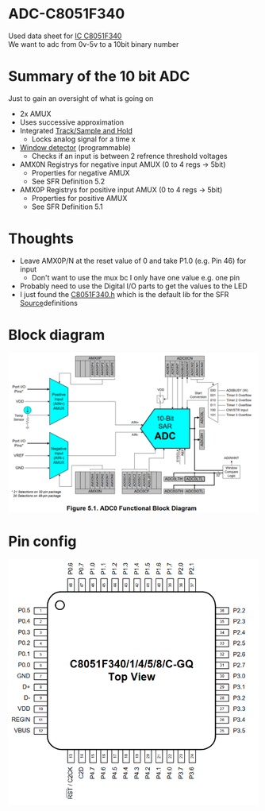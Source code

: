 # ADC-C8051F340

Used data sheet for [IC C8051F340](https://www.silabs.com/documents/public/data-sheets/C8051F34x.pdf)<br>
We want to adc from 0v-5v to a 10bit binary number

# Summary of the 10 bit ADC

Just to gain an oversight of what is going on

* 2x AMUX
* Uses successive approximation
* Integrated [Track/Sample and Hold](https://en.wikipedia.org/wiki/Sample_and_hold)
   * Locks analog signal for a time x
* [Window detector](https://en.wikipedia.org/wiki/Window_detector) (programmable)
   * Checks if an input is between 2 refrence threshold voltages
* AMX0N Registrys for negative input AMUX (0 to 4 regs -> 5bit)
   * Properties for negative AMUX
   * See SFR Definition 5.2
* AMX0P Registrys for positive input AMUX (0 to 4 regs -> 5bit)
   * Properties for positive AMUX
   * See SFR Definition 5.1

# Thoughts

* Leave AMX0P/N at the reset value of 0 and take P1.0 (e.g. Pin 46) for input
   * Don't want to use the mux bc I only have one value e.g. one pin
* Probably need to use the Digital I/O parts to get the values to the LED
* I just found the [C8051F340.h](C8051F340.h) which is the default lib for the SFR [Source](https://github.com/darconeous/sdcc/blob/master/device/include/mcs51/C8051F340.h)definitions

# Block diagram

![block](BlockDiagram.png)

# Pin config

![pins](index.png)